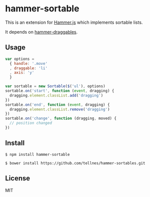 # hammer-sortable

This is an extension for [Hammer.js](http://eightmedia.github.io/hammer.js/)
which implements sortable lists.

It depends on [hammer-draggables](https://github.com/tellnes/hammer-draggables).

## Usage

```js
var options =
  { handle: '.move'
  , draggable: 'li'
  , axis: 'y'
  }

var sortable = new Sortable($('ul'), options)
sortable.on('start', function (event, dragging) {
  dragging.element.classList.add('dragging')
})
sortable.on('end', function (event, dragging) {
  dragging.element.classList.remove('dragging')
})
sortable.on('change', function (dragging, moved) {
  // position changed
})

```

## Install

    $ npm install hammer-sortable

    $ bower install https://github.com/tellnes/hammer-sortables.git

## License

MIT
